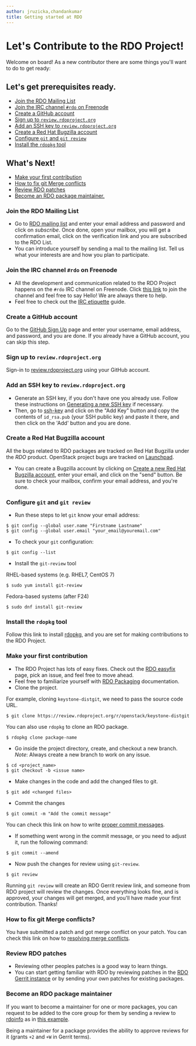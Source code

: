 ```yaml
---
author: jruzicka,chandankumar
title: Getting started at RDO
---
```


# Let's Contribute to the RDO Project!

Welcome on board! As a new contributor there are some things you'll want to do
to get ready:

## Let's get prerequisites ready.
* [Join the RDO Mailing List](#join-mailing-list)
* [Join the IRC channel `#rdo` on Freenode](#join-irc-channel)
* [Create a GitHub account](#github-account)
* [Sign up to `review.rdoproject.org`](#sign-in)
* [Add an SSH key to `review.rdoproject.org`](#add-ssh)
* [Create a Red Hat Bugzilla account](#bugzilla-account)
* [Configure `git` and `git review`](#git-review)
* [Install the `rdopkg` tool](#rdopkg)

## What's Next!
* [Make your first contribution](#first-contribution)
* [How to fix git Merge conflicts](#merge-conflict)
* [Review RDO patches](#review-rdo)
* [Become an RDO package maintainer.](#pkg-maintainer)

<a name="join-mailing-list"/>

### Join the RDO Mailing List
* Go to [RDO mailing list](https://www.rdoproject.org/contribute/mailing-lists/)
  and enter your email address and password and click on *subscribe*. Once
  done, open your mailbox, you will get a confirmation email, click on the
  verification link and you are subscribed to the RDO List.
* You can introduce yourself by sending a mail to the mailing list. Tell us
  what your interests are and how you plan to participate.

<a name="join-irc-channel"/>

### Join the IRC channel `#rdo` on Freenode
* All the development and communication related to the RDO Project happens on
  the `#rdo` IRC channel on Freenode. Click [this link](http://webchat.freenode.net/?channels=#rdo)
  to join the channel and feel free to say Hello! We are always there to help.
* Feel free to check out the [IRC etiquette](https://www.rdoproject.org/contribute/irc-etiquette/)
  guide.

 <a name="github-account"/>

### Create a GitHub account
Go to the [GitHub Sign Up](https://github.com/join) page and enter your
username, email address, and password, and you are done. If you already have a
GitHub account, you can skip this step.

<a name="sign-in"/>

### Sign up to `review.rdoproject.org`
Sign-in to [review.rdoproject.org](https://review.rdoproject.org/auth/login)
using your GitHub account.

<a name="add-ssh"/>

### Add an SSH key to `review.rdoproject.org`
* Generate an SSH key, if you don't have one you already use. Follow these
  instructions on [Generating a new SSH key](https://help.github.com/articles/generating-a-new-ssh-key-and-adding-it-to-the-ssh-agent/#generating-a-new-ssh-key)
  if necessary.
* Then, go to [ssh-key](https://review.rdoproject.org/r/#/settings/ssh-keys)
  and click on the "Add Key" button and copy the contents of `id_rsa.pub` (your
  SSH public key) and paste it there, and then click on the 'Add' button and
  you are done.

<a name="bugzilla-account"/>

### Create a Red Hat Bugzilla account
All the bugs related to RDO packages are tracked on Red Hat Bugzilla under the
*RDO* product. OpenStack project bugs are tracked on
[Launchpad](https://launchpad.net/openstack).

* You can create a Bugzilla account by clicking on
  [Create a new Red Hat Bugzilla account](https://bugzilla.redhat.com/createaccount.cgi),
  enter your email, and click on the "send" button. Be sure to check your
  mailbox, confirm your email address, and you're done.

<a name="git-review"/>

### Configure `git` and `git review`
* Run these steps to let `git` know your email address:

```
$ git config --global user.name "Firstname Lastname"
$ git config --global user.email "your_email@youremail.com"
```
* To check your `git` configuration:

```
$ git config --list
```

* Install the `git-review` tool

RHEL-based systems (e.g. RHEL7, CentOS 7)
```
$ sudo yum install git-review
```

Fedora-based systems (after F24)
```
$ sudo dnf install git-review
```

<a name="rdopkg"/>

### Install the `rdopkg` tool
Follow this link to install
[rdopkg](https://www.rdoproject.org/documentation/intro-packaging/#rdopkg), and
you are set for making contributions to the RDO Project.

<a name="first-contribution"/>

### Make your first contribution
* The RDO Project has lots of easy fixes. Check out the
  [RDO easyfix](https://github.com/redhat-openstack/easyfix/issues) page, pick
  an issue, and feel free to move ahead.
* Feel free to familiarize yourself with [RDO Packaging](https://www.rdoproject.org/documentation/rdo-packaging/) documentation.
* Clone the project.

For example, cloning `keystone-distgit`, we need to pass the source code URL.

```
$ git clone https://review.rdoproject.org/r/openstack/keystone-distgit
```

You can also use `rdopkg` to clone an RDO package.

```
$ rdopkg clone package-name
```
* Go inside the project directory, create, and checkout a new branch.
  _Note_: Always create a new branch to work on any issue.

```
$ cd <project_name>
$ git checkout -b <issue name>
```
* Make changes in the code and add the changed files to git.

```
$ git add <changed files>
```
* Commit the changes

```
$ git commit -m "Add the commit message"
```
You can check this link on how to write
[proper commit messages](https://wiki.openstack.org/wiki/GitCommitMessages).

* If something went wrong in the commit message, or you need to adjust it, run
  the following command:

```
$ git commit --amend
```
* Now push the changes for review using `git-review`.

```
$ git review
```

Running `git review` will create an RDO Gerrit review link, and someone from
RDO project will review the changes. Once everything looks fine, and is
approved, your changes will get merged, and you'll have made your first
contribution. Thanks!

<a name="merge-conflict"/>

### How to fix git Merge conflicts?
You have submitted a patch and got merge conflict on your patch.
You can check this link on how to [resolving merge conflicts][conflict].

[conflict]: https://docs.openstack.org/contributor-guide/additional-git-workflow/rebase.html

<a name="review-rdo"/>

### Review RDO patches
* Reviewing other peoples patches is a good way to learn things.
* You can start getting familiar with RDO by reviewing patches in the
  [RDO Gerrit instance](https://review.rdoproject.org/r/) or by sending your
  own patches for existing packages.

<a name="pkg-maintainer">

### Become an RDO package maintainer
If you want to become a maintainer for one or more packages, you can request to
be added to the core group for them by sending a review to
[rdoinfo](https://github.com/redhat-openstack/rdoinfo/) as in
[this example](https://review.rdoproject.org/r/#/c/7102/).

Being a maintainer for a package provides the ability to approve reviews for it
(grants `+2` and `+W` in Gerrit terms).

